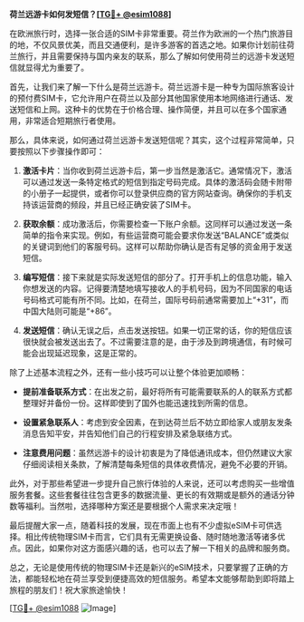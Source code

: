 **荷兰远游卡如何发短信？[[TG💪+ @esim1088](https://t.me/s/esim1088)]**

在欧洲旅行时，选择一张合适的SIM卡非常重要。荷兰作为欧洲的一个热门旅游目的地，不仅风景优美，而且交通便利，是许多游客的首选之地。如果你计划前往荷兰旅行，并且需要保持与国内亲友的联系，那么了解如何使用荷兰的远游卡发送短信就显得尤为重要了。

首先，让我们来了解一下什么是荷兰远游卡。荷兰远游卡是一种专为国际旅客设计的预付费SIM卡，它允许用户在荷兰以及部分其他国家使用本地网络进行通话、发送短信和上网。这种卡的优势在于价格合理、操作简便，并且可以在多个国家通用，非常适合短期旅行者使用。

那么，具体来说，如何通过荷兰远游卡发送短信呢？其实，这个过程非常简单，只要按照以下步骤操作即可：

1. **激活卡片**：当你收到荷兰远游卡后，第一步当然是激活它。通常情况下，激活可以通过发送一条特定格式的短信到指定号码完成。具体的激活码会随卡附带的小册子一起提供，或者你可以登录供应商的官方网站查询。确保你的手机支持该运营商的频段，并且已经正确安装了SIM卡。

2. **获取余额**：成功激活后，你需要检查一下账户余额。这同样可以通过发送一条简单的指令来实现。例如，有些运营商可能会要求你发送“BALANCE”或类似的关键词到他们的客服号码。这样可以帮助你确认是否有足够的资金用于发送短信。

3. **编写短信**：接下来就是实际发送短信的部分了。打开手机上的信息功能，输入你想发送的内容。记得要清楚地填写接收人的手机号码，因为不同国家的电话号码格式可能有所不同。比如，在荷兰，国际号码前通常需要加上“+31”，而中国大陆则可能是“+86”。

4. **发送短信**：确认无误之后，点击发送按钮。如果一切正常的话，你的短信应该很快就会被发送出去了。不过需要注意的是，由于涉及到跨境通信，有时候可能会出现延迟现象，这是正常的。

除了上述基本流程之外，还有一些小技巧可以让整个体验更加顺畅：

- **提前准备联系方式**：在出发之前，最好将所有可能需要联系的人的联系方式都整理好并备份一份。这样即使到了国外也能迅速找到所需的信息。
  
- **设置紧急联系人**：考虑到安全因素，在到达荷兰后不妨立即给家人或朋友发条消息告知平安，并告知他们自己的行程安排及紧急联络方式。

- **注意费用问题**：虽然远游卡的设计初衷是为了降低通讯成本，但仍然建议大家仔细阅读相关条款，了解清楚每条短信的具体收费情况，避免不必要的开销。

此外，对于那些希望进一步提升自己旅行体验的人来说，还可以考虑购买一些增值服务套餐。这些套餐往往包含更多的数据流量、更长的有效期或是额外的通话分钟数等福利。当然啦，选择哪种方案还是要根据个人需求来决定哦！

最后提醒大家一点，随着科技的发展，现在市面上也有不少虚拟eSIM卡可供选择。相比传统物理SIM卡而言，它们具有无需更换设备、随时随地激活等诸多优点。因此，如果你对这方面感兴趣的话，也可以去了解一下相关的品牌和服务商。

总之，无论是使用传统的物理SIM卡还是新兴的eSIM技术，只要掌握了正确的方法，都能轻松地在荷兰享受到便捷高效的短信服务。希望本文能够帮助到即将踏上旅程的朋友们！祝大家旅途愉快！

[[TG💪+ @esim1088](https://t.me/s/esim1088) ![Image](https://i.postimg.cc/4NQfJmqS/Snipaste-2025-05-13-00-14-12.png)]